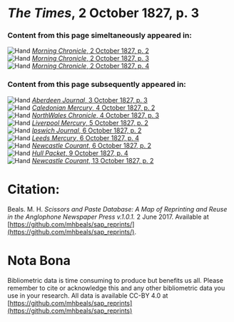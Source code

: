 # *The Times*, 2 October 1827, p. 3  
  
### Content from this page simeltaneously appeared in:  
![Hand](http://scissorsandpaste.net/wp-content/uploads/2017/06/smallhandpointer.png) [*Morning Chronicle*, 2 October 1827, p. 2](https://mhbeals.github.io/sap_html/Morning-Chronicle/Morning-Chronicle-2-October-1827-p-2)  
![Hand](http://scissorsandpaste.net/wp-content/uploads/2017/06/smallhandpointer.png) [*Morning Chronicle*, 2 October 1827, p. 3](https://mhbeals.github.io/sap_html/Morning-Chronicle/Morning-Chronicle-2-October-1827-p-3)  
![Hand](http://scissorsandpaste.net/wp-content/uploads/2017/06/smallhandpointer.png) [*Morning Chronicle*, 2 October 1827, p. 4](https://mhbeals.github.io/sap_html/Morning-Chronicle/Morning-Chronicle-2-October-1827-p-4)  
  
### Content from this page subsequently appeared in:  
![Hand](http://scissorsandpaste.net/wp-content/uploads/2017/06/smallhandpointer.png) [*Aberdeen Journal*, 3 October 1827, p. 3](https://mhbeals.github.io/sap_html/Aberdeen-Journal/Aberdeen-Journal-3-October-1827-p-3)  
![Hand](http://scissorsandpaste.net/wp-content/uploads/2017/06/smallhandpointer.png) [*Caledonian Mercury*, 4 October 1827, p. 2](https://mhbeals.github.io/sap_html/Caledonian-Mercury/Caledonian-Mercury-4-October-1827-p-2)  
![Hand](http://scissorsandpaste.net/wp-content/uploads/2017/06/smallhandpointer.png) [*NorthWales Chronicle*, 4 October 1827, p. 3](https://mhbeals.github.io/sap_html/NorthWales-Chronicle/NorthWales-Chronicle-4-October-1827-p-3)  
![Hand](http://scissorsandpaste.net/wp-content/uploads/2017/06/smallhandpointer.png) [*Liverpool Mercury*, 5 October 1827, p. 2](https://mhbeals.github.io/sap_html/Liverpool-Mercury/Liverpool-Mercury-5-October-1827-p-2)  
![Hand](http://scissorsandpaste.net/wp-content/uploads/2017/06/smallhandpointer.png) [*Ipswich Journal*, 6 October 1827, p. 2](https://mhbeals.github.io/sap_html/Ipswich-Journal/Ipswich-Journal-6-October-1827-p-2)  
![Hand](http://scissorsandpaste.net/wp-content/uploads/2017/06/smallhandpointer.png) [*Leeds Mercury*, 6 October 1827, p. 4](https://mhbeals.github.io/sap_html/Leeds-Mercury/Leeds-Mercury-6-October-1827-p-4)  
![Hand](http://scissorsandpaste.net/wp-content/uploads/2017/06/smallhandpointer.png) [*Newcastle Courant*, 6 October 1827, p. 2](https://mhbeals.github.io/sap_html/Newcastle-Courant/Newcastle-Courant-6-October-1827-p-2)  
![Hand](http://scissorsandpaste.net/wp-content/uploads/2017/06/smallhandpointer.png) [*Hull Packet*, 9 October 1827, p. 4](https://mhbeals.github.io/sap_html/Hull-Packet/Hull-Packet-9-October-1827-p-4)  
![Hand](http://scissorsandpaste.net/wp-content/uploads/2017/06/smallhandpointer.png) [*Newcastle Courant*, 13 October 1827, p. 2](https://mhbeals.github.io/sap_html/Newcastle-Courant/Newcastle-Courant-13-October-1827-p-2)  


# Citation: 

Beals. M. H. *Scissors and Paste Database: A Map of Reprinting and Reuse in the Anglophone Newspaper Press v.1.0.1.* 2 June 2017. Available at [https://github.com/mhbeals/sap_reprints/](https://github.com/mhbeals/sap_reprints/). 

# Nota Bona

Bibliometric data is time consuming to produce but benefits us all. Please remember to cite or acknowledge this and any other bibliometric data you use in your research. All data is available CC-BY 4.0 at [https://github.com/mhbeals/sap_reprints](https://github.com/mhbeals/sap_reprints)